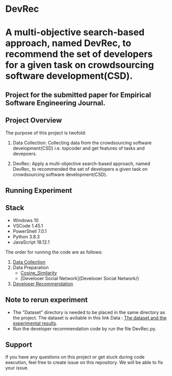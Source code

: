 # DevRec
# A multi-objective search-based approach, named DevRec, to recommend the set of developers for a given task on crowdsourcing software development(CSD). 
## Project for the submitted paper for Empirical Software Engineering Journal.

## Project Overview
The purpose of this project is twofold:

1. Data Collection: Collecting data from the crowdsourcing software development(CSD) i.e. topcoder and get features of tasks and devepoers.

2. DevRec: Apply a multi-objective search-based approach, named DevRec, to recommended the set of developers a given task on crowdsourcing software development(CSD).


## Running Experiment

## Stack
- Windows 10
- VSCode 1.45.1
- PowerShell 7.0.1
- Python 3.8.3
- JavaScript 18.12.1


The order for running the code are as follows:
1. [Data Collection](DataCollection/)
2. Data Preparation
   - [Cosine_Similarity](Cosine_Similarity/)
   - [Develooer Social Network](Develooer Social Network/)
3. [Developer Recommendation](DevRec/)

## Note to rerun experiment
- The "Dataset" directory is needed to be placed in the same directory as the project. The dataset is aviliable in this link Data : [The dataset and the experimental results](https://etsmtl365-my.sharepoint.com/:f:/g/personal/nuri_almarimi_1_ens_etsmtl_ca/EsKNnqfI4B5NhsmsFqyig5wBuNvOlpBicQaugDCT6f6A5w?e=0kA2dl).
- Run the developer recommendation code by run the file DevRec.py.


## Support
If you have any questions on this project or get stuck during code execution, feel free to create issue on this repository. We will be able to fix your issue.

